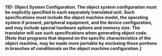 **11D: Object System Configuration.  The object system configuration must be explicitly specified in each separately translated unit. Such specifications must include the object machine model, the operating system if present, peripheral equipment, and the device configuration, and may include special hardware options and memory size. The translator will use such specifications when generating object code. [Note that programs that depend on the specific characteristics of the object machine, may be made more portable by enclosing those portions in branches of conditionals on the object machine configuration.]**
